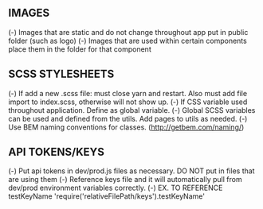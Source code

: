 ## IMAGES

(-) Images that are static and do not change throughout app put in public folder (such as logo)
(-) Images that are used within certain components place them in the folder for that component

## SCSS STYLESHEETS

(-) If add a new .scss file: must close yarn and restart. Also must add file
import to index.scss, otherwise will not show up.
(-) If CSS variable used throughout application. Define as global variable.
(-) Global SCSS variables can be used and defined from the utils. Add pages to utils as needed.
(-) Use BEM naming conventions for classes. (http://getbem.com/naming/)

## API TOKENS/KEYS

(-) Put api tokens in dev/prod.js files as necessary. DO NOT put in files that are using them
(-) Reference keys file and it will automatically pull from dev/prod environment variables correctly.
(-) EX. TO REFERENCE testKeyName 'require('relativeFilePath/keys').testKeyName'
